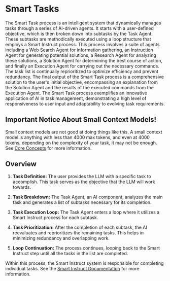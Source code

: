 # Smart Tasks
The Smart Task process is an intelligent system that dynamically manages tasks through a series of AI-driven agents. It starts with a user-defined objective, which is then broken down into subtasks by the Task Agent. These subtasks are methodically executed using a loop structure that employs a Smart Instruct process. This process involves a suite of agents including a Web Search Agent for information gathering, an Instruction Agent for generating potential solutions, a Research Agent for analyzing these solutions, a Solution Agent for determining the best course of action, and finally an Execution Agent for carrying out the necessary commands. The task list is continually reprioritized to optimize efficiency and prevent redundancy. The final output of the Smart Task process is a comprehensive solution to the user's initial objective, encompassing an explanation from the Solution Agent and the results of the executed commands from the Execution Agent. The Smart Task process exemplifies an innovative application of AI in task management, demonstrating a high level of responsiveness to user input and adaptability to evolving task requirements.

## Important Notice About Small Context Models!
Small context models are not good at doing things like this.  A small context model is anything with less than 4000 max tokens, and even at 4000 tokens, depending on the complexity of your task, it may not be enough. See [Core Concepts](https://josh-xt.github.io/Agent-LLM/2-Concepts/0-Core%20Concepts.html) for more information.

## Overview
1. **Task Definition:** The user provides the LLM with a specific task to accomplish. This task serves as the objective that the LLM will work towards.

2. **Task Breakdown:** The Task Agent, an AI component, analyzes the main task and generates a list of subtasks necessary for its completion. 

3. **Task Execution Loop:** The Task Agent enters a loop where it utilizes a Smart Instruct process for each subtask. 

4. **Task Prioritization:** After the completion of each subtask, the AI reevaluates and reprioritizes the remaining tasks. This helps in minimizing redundancy and overlapping work.

5. **Loop Continuation:** The process continues, looping back to the Smart Instruct step until all the tasks in the list are completed.

Within this process, the Smart Instruct system is responsible for completing individual tasks. See the [Smart Instruct Documentation](https://josh-xt.github.io/Agent-LLM/2-Concepts/Smart%20Instruct.html) for more information.